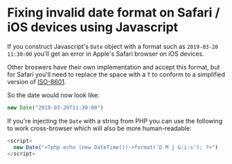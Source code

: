 # Fixing invalid date format on Safari / iOS devices using Javascript

If you construct Javascript's `Date` object with a format such as `2019-03-20 11:30:00` you'll get an error in Apple's Safari browser on iOS devices.

Other broswers have their own implementation and accept this format, but for Safari you'll need to replace the space with a `T` to conform to a simplified version of [ISO-8601](https://ecma-international.org/ecma-262/5.1/#sec-15.9.1.15).

So the date would now look like:

```javascript
new Date("2019-03-20T11:30:00")
```

If you're injecting the `Date` with a string from PHP you can use the following to work cross-browser which will also be more human-readable:

```php
<script>
  new Date("<?php echo (new DateTime())->format('D M j G:i:s'); ?>")
</script>
```
